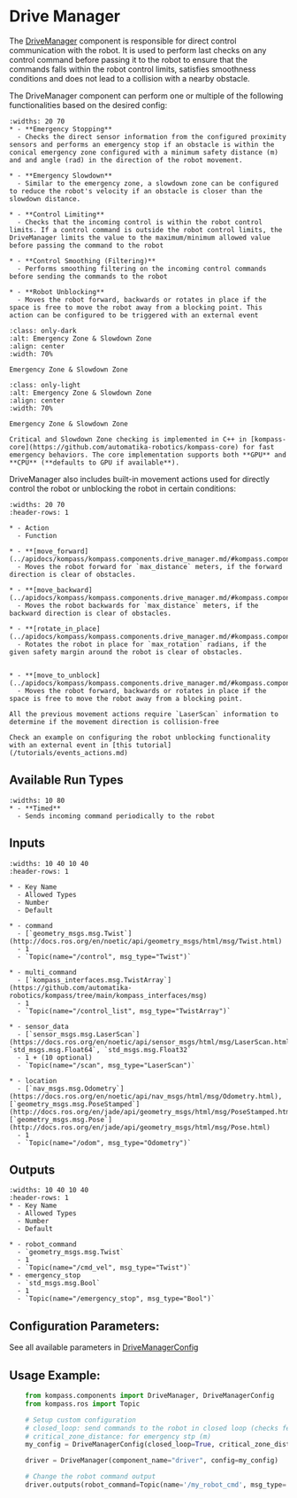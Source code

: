 # Drive Manager

The [DriveManager](../apidocs/kompass/kompass.components.drive_manager.md) component is responsible for direct control communication with the robot. It is used to perform last checks on any control command before passing it to the robot to ensure that the commands falls within the robot control limits, satisfies smoothness conditions and does not lead to a collision with a nearby obstacle.

The DriveManager component can perform one or multiple of the following functionalities based on the desired config:

```{list-table}
:widths: 20 70
* - **Emergency Stopping**
  - Checks the direct sensor information from the configured proximity sensors and performs an emergency stop if an obstacle is within the conical emergency zone configured with a minimum safety distance (m) and and angle (rad) in the direction of the robot movement.

* - **Emergency Slowdown**
  - Similar to the emergency zone, a slowdown zone can be configured to reduce the robot's velocity if an obstacle is closer than the slowdown distance.

* - **Control Limiting**
  - Checks that the incoming control is within the robot control limits. If a control command is outside the robot control limits, the DriveManager limits the value to the maximum/minimum allowed value before passing the command to the robot

* - **Control Smoothing (Filtering)**
  - Performs smoothing filtering on the incoming control commands before sending the commands to the robot

* - **Robot Unblocking**
  - Moves the robot forward, backwards or rotates in place if the space is free to move the robot away from a blocking point. This action can be configured to be triggered with an external event
```

```{figure} ../_static/images/diagrams/drive_manager_dark.png
:class: only-dark
:alt: Emergency Zone & Slowdown Zone
:align: center
:width: 70%

Emergency Zone & Slowdown Zone
```

```{figure} ../_static/images/diagrams/drive_manager_light.png
:class: only-light
:alt: Emergency Zone & Slowdown Zone
:align: center
:width: 70%

Emergency Zone & Slowdown Zone
```

```{note}
Critical and Slowdown Zone checking is implemented in C++ in [kompass-core](https://github.com/automatika-robotics/kompass-core) for fast emergency behaviors. The core implementation supports both **GPU** and **CPU** (**defaults to GPU if available**).
```

DriveManager also includes built-in movement actions used for directly control the robot or unblocking the robot in certain conditions:

```{list-table}
:widths: 20 70
:header-rows: 1

* - Action
  - Function

* - **[move_forward](../apidocs/kompass/kompass.components.drive_manager.md/#kompass.components.drive_manager.DriveManager)**
  - Moves the robot forward for `max_distance` meters, if the forward direction is clear of obstacles.

* - **[move_backward](../apidocs/kompass/kompass.components.drive_manager.md/#kompass.components.drive_manager.DriveManager)**
  - Moves the robot backwards for `max_distance` meters, if the backward direction is clear of obstacles.

* - **[rotate_in_place](../apidocs/kompass/kompass.components.drive_manager.md/#kompass.components.drive_manager.DriveManager)**
  - Rotates the robot in place for `max_rotation` radians, if the given safety margin around the robot is clear of obstacles.


* - **[move_to_unblock](../apidocs/kompass/kompass.components.drive_manager.md/#kompass.components.drive_manager.DriveManager)**
  - Moves the robot forward, backwards or rotates in place if the space is free to move the robot away from a blocking point.
```

```{note}
All the previous movement actions require `LaserScan` information to determine if the movement direction is collision-free
```

```{seealso}
Check an example on configuring the robot unblocking functionality with an external event in [this tutorial](/tutorials/events_actions.md)
```


## Available Run Types

```{list-table}
:widths: 10 80
* - **Timed**
  - Sends incoming command periodically to the robot
```

## Inputs

```{list-table}
:widths: 10 40 10 40
:header-rows: 1

* - Key Name
  - Allowed Types
  - Number
  - Default

* - command
  - [`geometry_msgs.msg.Twist`](http://docs.ros.org/en/noetic/api/geometry_msgs/html/msg/Twist.html)
  - 1
  - `Topic(name="/control", msg_type="Twist")`

* - multi_command
  - [`kompass_interfaces.msg.TwistArray`](https://github.com/automatika-robotics/kompass/tree/main/kompass_interfaces/msg)
  - 1
  - `Topic(name="/control_list", msg_type="TwistArray")`

* - sensor_data
  - [`sensor_msgs.msg.LaserScan`](https://docs.ros.org/en/noetic/api/sensor_msgs/html/msg/LaserScan.html), `std_msgs.msg.Float64`, `std_msgs.msg.Float32`
  - 1 + (10 optional)
  - `Topic(name="/scan", msg_type="LaserScan")`

* - location
  - [`nav_msgs.msg.Odometry`](https://docs.ros.org/en/noetic/api/nav_msgs/html/msg/Odometry.html), [`geometry_msgs.msg.PoseStamped`](http://docs.ros.org/en/jade/api/geometry_msgs/html/msg/PoseStamped.html), [`geometry_msgs.msg.Pose`](http://docs.ros.org/en/jade/api/geometry_msgs/html/msg/Pose.html)
  - 1
  - `Topic(name="/odom", msg_type="Odometry")`
```


## Outputs

```{list-table}
:widths: 10 40 10 40
:header-rows: 1
* - Key Name
  - Allowed Types
  - Number
  - Default

* - robot_command
  - `geometry_msgs.msg.Twist`
  - 1
  - `Topic(name="/cmd_vel", msg_type="Twist")`
* - emergency_stop
  - `std_msgs.msg.Bool`
  - 1
  - `Topic(name="/emergency_stop", msg_type="Bool")`
```

## Configuration Parameters:

See all available parameters in [DriveManagerConfig](../apidocs/kompass/kompass.components.drive_manager.md/#kompass.components.drive_manager.DriveManagerConfig)

## Usage Example:
```python
    from kompass.components import DriveManager, DriveManagerConfig
    from kompass.ros import Topic

    # Setup custom configuration
    # closed_loop: send commands to the robot in closed loop (checks feedback from robot state)
    # critical_zone_distance: for emergency stp (m)
    my_config = DriveManagerConfig(closed_loop=True, critical_zone_distance=0.1, slowdown_zone_distance=0.3, critical_zone_angle=90.0)

    driver = DriveManager(component_name="driver", config=my_config)

    # Change the robot command output
    driver.outputs(robot_command=Topic(name='/my_robot_cmd', msg_type='Twist'))
```
